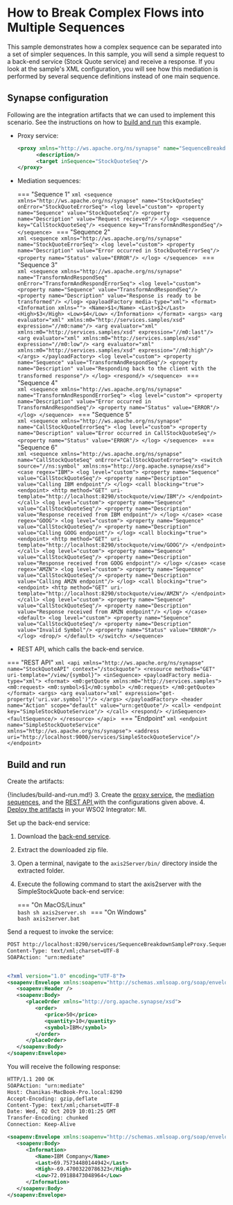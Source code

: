 # How to Break Complex Flows into Multiple Sequences
This sample demonstrates how a complex sequence can be separated into a set of simpler sequences. In this sample, you will send a simple request to a back-end service (Stock Quote service) and receive a response. If you look at the sample's XML configuration, you will see how this mediation is performed by several sequence definitions instead of one main sequence.

## Synapse configuration

Following are the integration artifacts that we can used to implement this scenario. See the instructions on how to [build and run](#build-and-run) this example.

- Proxy service:
  ```xml
  <proxy xmlns="http://ws.apache.org/ns/synapse" name="SequenceBreakdownSampleProxy" startOnLoad="true" transports="http https">
        <description/>
        <target inSequence="StockQuoteSeq"/>
  </proxy>
  ```

- Mediation sequences:

    === "Sequence 1"
        ```xml
        <sequence xmlns="http://ws.apache.org/ns/synapse" name="StockQuoteSeq" onError="StockQuoteErrorSeq">
            <log level="custom">
                <property name="Sequence" value="StockQuoteSeq"/>
                <property name="Description" value="Request recieved"/>
            </log>
            <sequence key="CallStockQuoteSeq"/>
            <sequence key="TransformAndRespondSeq"/>
        </sequence>
        ```
    === "Sequence 2"        
        ```xml
        <sequence xmlns="http://ws.apache.org/ns/synapse" name="StockQuoteErrorSeq">
            <log level="custom">
                <property name="Description" value="Error occurred in StockQuoteErrorSeq"/>
                <property name="Status" value="ERROR"/>
            </log>
        </sequence>
        ```
    === "Sequence 3"        
        ```xml
        <sequence xmlns="http://ws.apache.org/ns/synapse" name="TransformAndRespondSeq" onError="TransformAndRespondErrorSeq">
            <log level="custom">
                <property name="Sequence" value="TransformAndRespondSeq"/>
                <property name="Description" value="Response is ready to be transformed"/>
            </log>
            <payloadFactory media-type="xml">
                <format>
                    <Information xmlns="">
                        <Name>$1</Name>
                        <Last>$2</Last>
                        <High>$3</High>
                        <Low>$4</Low>
                    </Information>
                </format>
                <args>
                    <arg evaluator="xml" xmlns:m0="http://services.samples/xsd" expression="//m0:name"/>
                    <arg evaluator="xml" xmlns:m0="http://services.samples/xsd" expression="//m0:last"/>
                    <arg evaluator="xml" xmlns:m0="http://services.samples/xsd" expression="//m0:low"/>
                    <arg evaluator="xml" xmlns:m0="http://services.samples/xsd" expression="//m0:high"/>
                </args>
            </payloadFactory>
            <log level="custom">
                <property name="Sequence" value="TransformAndRespondSeq"/>
                <property name="Description" value="Responding back to the client with the transformed response"/>
            </log>
            <respond/>
        </sequence>
        ```
    === "Sequence 4"         
        ```xml
        <sequence xmlns="http://ws.apache.org/ns/synapse" name="TransformAndRespondErrorSeq">
            <log level="custom">
                <property name="Description" value="Error occurred in TransformAndRespondSeq"/>
                <property name="Status" value="ERROR"/>
            </log>
        </sequence>
        ```
    === "Sequence 5"         
        ```xml
        <sequence xmlns="http://ws.apache.org/ns/synapse" name="CallStockQuoteErrorSeq">
              <log level="custom">
                  <property name="Description" value="Error occurred in CallStockQuoteSeq"/>
                  <property name="Status" value="ERROR"/>
              </log>
        </sequence>
        ```
    === "Sequence 6"           
        ```xml
        <sequence xmlns="http://ws.apache.org/ns/synapse" name="CallStockQuoteSeq" onError="CallStockQuoteErrorSeq">
            <switch source="//ns:symbol" xmlns:ns="http://org.apache.synapse/xsd">
                <case regex="IBM">
                    <log level="custom">
                        <property name="Sequence" value="CallStockQuoteSeq"/>
                        <property name="Description" value="Calling IBM endpoint"/>
                    </log>
                    <call blocking="true">
                        <endpoint>
                            <http method="GET" uri-template="http://localhost:8290/stockquote/view/IBM"/>
                        </endpoint>
                    </call>
                    <log level="custom">
                        <property name="Sequence" value="CallStockQuoteSeq"/>
                        <property name="Description" value="Response received from IBM endpoint"/>
                    </log>
                </case>
                <case regex="GOOG">
                    <log level="custom">
                        <property name="Sequence" value="CallStockQuoteSeq"/>
                        <property name="Description" value="Calling GOOG endpoint"/>
                    </log>
                    <call blocking="true">
                        <endpoint>
                            <http method="GET" uri-template="http://localhost:8290/stockquote/view/GOOG"/>
                        </endpoint>
                    </call>
                    <log level="custom">
                        <property name="Sequence" value="CallStockQuoteSeq"/>
                        <property name="Description" value="Response received from GOOG endpoint"/>
                    </log>
                </case>
                <case regex="AMZN">
                    <log level="custom">
                        <property name="Sequence" value="CallStockQuoteSeq"/>
                        <property name="Description" value="Calling AMZN endpoint"/>
                    </log>
                    <call blocking="true">
                        <endpoint>
                            <http method="GET" uri-template="http://localhost:8290/stockquote/view/AMZN"/>
                        </endpoint>
                    </call>
                    <log level="custom">
                        <property name="Sequence" value="CallStockQuoteSeq"/>
                        <property name="Description" value="Response received from AMZN endpoint"/>
                    </log>
                </case>
                <default>
                    <log level="custom">
                        <property name="Sequence" value="CallStockQuoteSeq"/>
                        <property name="Description" value="Invalid Symbol"/>
                        <property name="Status" value="ERROR"/>
                    </log>
                    <drop/>
                </default>
            </switch>
        </sequence>
        ```

- REST API, which calls the back-end service.

=== "REST API"
     ```xml
     <api xmlns="http://ws.apache.org/ns/synapse" name="StockQuoteAPI" context="/stockquote">
             <resource methods="GET" uri-template="/view/{symbol}">
                 <inSequence>
                 <payloadFactory media-type="xml">
                     <format>
                         <m0:getQuote xmlns:m0="http://services.samples">
                             <m0:request>
                             <m0:symbol>$1</m0:symbol>
                             </m0:request>
                         </m0:getQuote>
                     </format>
                     <args>
                         <arg evaluator="xml" expression="get-property('uri.var.symbol')"/>
                     </args>
                 </payloadFactory>
                 <header name="Action" scope="default" value="urn:getQuote"/>
                 <call>
                    <endpoint key="SimpleStockQuoteService"/>
                 </call>
                 <respond/>
                </inSequence>
                <faultSequence/>
            </resource>
     </api>
     ```
=== "Endpoint"
     ```xml
     <endpoint name="SimpleStockQuoteService" xmlns="http://ws.apache.org/ns/synapse">
        <address uri="http://localhost:9000/services/SimpleStockQuoteService"/>
     </endpoint>
     ```

## Build and run

Create the artifacts:

{!includes/build-and-run.md!}
3. Create the [proxy service]({{base_path}}/develop/creating-artifacts/creating-a-proxy-service), the [mediation sequences]({{base_path}}/develop/creating-artifacts/creating-reusable-sequences), and the [REST API ]({{base_path}}/develop/creating-artifacts/creating-an-api) with the configurations given above.
4. [Deploy the artifacts]({{base_path}}/develop/deploy-artifacts) in your WSO2 Integrator: MI.

Set up the back-end service:

1. Download the [back-end service](https://github.com/wso2-docs/WSO2_EI/blob/master/Back-End-Service/axis2Server.zip).
2. Extract the downloaded zip file.
3. Open a terminal, navigate to the `axis2Server/bin/` directory inside the extracted folder.
4. Execute the following command to start the axis2server with the SimpleStockQuote back-end service:

    === "On MacOS/Linux"   
          ```bash
          sh axis2server.sh
          ```
    === "On Windows"              
          ```bash
          axis2server.bat
          ```

Send a request to invoke the service:
```xml
POST http://localhost:8290/services/SequenceBreakdownSampleProxy.SequenceBreakdownSampleProxyHttpSoap11Endpoint HTTP/1.1
Content-Type: text/xml;charset=UTF-8
SOAPAction: "urn:mediate"


<?xml version="1.0" encoding="UTF-8"?>
<soapenv:Envelope xmlns:soapenv="http://schemas.xmlsoap.org/soap/envelope/">
   <soapenv:Header />
   <soapenv:Body>
      <placeOrder xmlns="http://org.apache.synapse/xsd">
         <order>
            <price>50</price>
            <quantity>10</quantity>
            <symbol>IBM</symbol>
         </order>
      </placeOrder>
   </soapenv:Body>
</soapenv:Envelope>
```

You will receive the following response:

```xml
HTTP/1.1 200 OK
SOAPAction: "urn:mediate"
Host: Chanikas-MacBook-Pro.local:8290
Accept-Encoding: gzip,deflate
Content-Type: text/xml;charset=UTF-8
Date: Wed, 02 Oct 2019 10:01:25 GMT
Transfer-Encoding: chunked
Connection: Keep-Alive

<soapenv:Envelope xmlns:soapenv="http://schemas.xmlsoap.org/soap/envelope/">
   <soapenv:Body>
      <Information>
         <Name>IBM Company</Name>
         <Last>69.75734480144942</Last>
         <High>-69.47003220786323</High>
         <Low>72.09188473048964</Low>
      </Information>
   </soapenv:Body>
</soapenv:Envelope>
```
